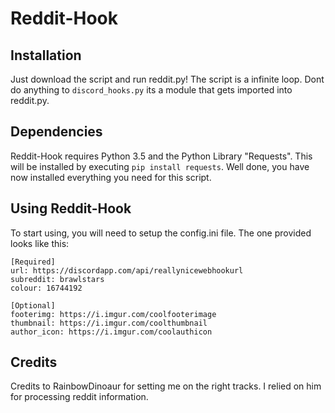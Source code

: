 # Reddit-Hook

## Installation
Just download the script and run reddit.py! The script is a infinite loop. Dont do anything to `discord_hooks.py` its a module that gets imported into reddit.py.

## Dependencies
Reddit-Hook requires Python 3.5 and the Python Library "Requests". This will be installed by executing `pip install requests`. Well done, you have now installed everything you need for this script.

## Using Reddit-Hook
To start using, you will need to setup the config.ini file. The one provided looks like this:

```
[Required]
url: https://discordapp.com/api/reallynicewebhookurl
subreddit: brawlstars
colour: 16744192

[Optional]
footerimg: https://i.imgur.com/coolfooterimage
thumbnail: https://i.imgur.com/coolthumbnail
author_icon: https://i.imgur.com/coolauthicon
```

## Credits

Credits to RainbowDinoaur for setting me on the right tracks. I relied on him for processing reddit information.
